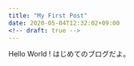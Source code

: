 ```yaml
---
title: "My First Post"
date: 2020-05-04T12:32:02+09:00
<!-- draft: true -->
---
```

Hello World !
はじめてのブログだよ。
